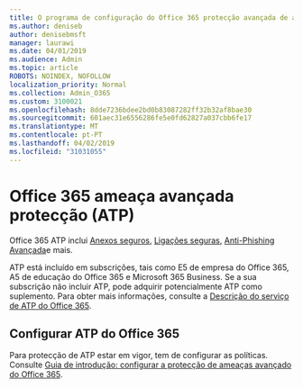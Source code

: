 ```yaml
---
title: O programa de configuração do Office 365 protecção avançada de ameaça (ATP)
ms.author: deniseb
author: denisebmsft
manager: laurawi
ms.date: 04/01/2019
ms.audience: Admin
ms.topic: article
ROBOTS: NOINDEX, NOFOLLOW
localization_priority: Normal
ms.collection: Admin_O365
ms.custom: 3100021
ms.openlocfilehash: 8dde7236bdee2bd0b83087282ff32b32af8bae30
ms.sourcegitcommit: 601aec31e6556286fe5e0fd62827a037cbb6fe17
ms.translationtype: MT
ms.contentlocale: pt-PT
ms.lasthandoff: 04/02/2019
ms.locfileid: "31031055"
---
```

# <a name="office-365-advanced-threat-protection-atp"></a>Office 365 ameaça avançada protecção (ATP)

Office 365 ATP inclui [Anexos seguros](https://docs.microsoft.com/office365/securitycompliance/atp-safe-attachments), [Ligações seguras](https://docs.microsoft.com/office365/securitycompliance/atp-safe-links), [Anti-Phishing Avançada](https://docs.microsoft.com/office365/securitycompliance/atp-anti-phishing)e mais. 

ATP está incluído em subscrições, tais como E5 de empresa do Office 365, A5 de educação do Office 365 e Microsoft 365 Business. Se a sua subscrição não incluir ATP, pode adquirir potencialmente ATP como suplemento. Para obter mais informações, consulte a [Descrição do serviço de ATP do Office 365](https://docs.microsoft.com/office365/servicedescriptions/office-365-advanced-threat-protection-service-description).

## <a name="set-up-office-365-atp"></a>Configurar ATP do Office 365

Para protecção de ATP estar em vigor, tem de configurar as políticas. Consulte [Guia de introdução: configurar a protecção de ameaças avançado do Office 365](https://docs.microsoft.com/office365/securitycompliance/checklist-atp-setup).

